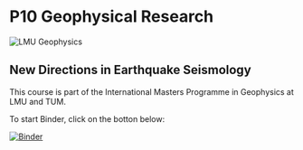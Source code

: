 # P10 Geophysical Research

![LMU Geophysics](https://www.geophysik.uni-muenchen.de/kopfbild-en.jpg)

## New Directions in Earthquake Seismology

This course is part of the International Masters Programme in Geophysics at LMU and TUM.

To start Binder, click on the botton below:

[![Binder](https://mybinder.org/badge_logo.svg)](https://mybinder.org/v2/gh/fabian-kutschera/P10_NDiES/main)

